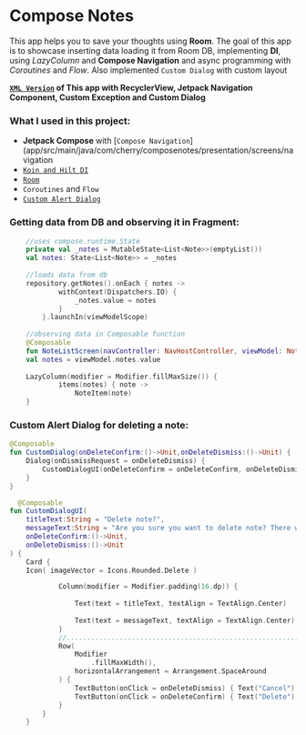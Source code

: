 # Compose Notes

This app helps you to save your thoughts using **Room**. The goal of this app is to
showcase inserting data loading it from Room DB, implementing **DI**, using *LazyColumn* and **Compose Navigation** and async programming with *Coroutines* and *Flow*.
Also implemented `Custom Dialog` with custom layout

**[`XML Version`](https://github.com/uselesscherry/Notato) of This app with RecyclerView, Jetpack Navigation Component, Custom Exception and Custom Dialog**

### What I used in this project:

- **Jetpack Compose** with [`Compose Navigation`](app/src/main/java/com/cherry/composenotes/presentation/screens/navigation
- [`Koin and Hilt DI`](app/src/main/java/com/cherry/composenotes/di)
- [`Room`](app/src/main/java/com/cherry/composenotes/data/local)
- `Coroutines` and `Flow`
- [`Custom Alert Dialog`](app/src/main/java/com/cherry/composenotes/presentation/components/CustomDialogAlert.kt)

### Getting data from DB and observing it in Fragment:

``` kotlin
    //uses compose.runtime.State
    private val _notes = MutableState<List<Note>>(emptyList())
    val notes: State<List<Note>> = _notes
    
    //loads data from db
    repository.getNotes().onEach { notes ->
            withContext(Dispatchers.IO) {
                _notes.value = notes
            }
        }.launchIn(viewModelScope)
        
    //observing data in Composable function
    @Composable
    fun NoteListScreen(navController: NavHostController, viewModel: NoteViewModel) {
    val notes = viewModel.notes.value
    
    LazyColumn(modifier = Modifier.fillMaxSize()) {
            items(notes) { note ->
                NoteItem(note)
    }
```
### Custom Alert Dialog for deleting a note:

``` kotlin
@Composable
fun CustomDialog(onDeleteConfirm:()->Unit,onDeleteDismiss:()->Unit) {
    Dialog(onDismissRequest = onDeleteDismiss) {
        CustomDialogUI(onDeleteConfirm = onDeleteConfirm, onDeleteDismiss = onDeleteDismiss)
    }
}

  @Composable
fun CustomDialogUI(
    titleText:String = "Delete note?",
    messageText:String = "Are you sure you want to delete note? There will be no way to restore it.",
    onDeleteConfirm:()->Unit,
    onDeleteDismiss:()->Unit
) {
    Card {
    Icon( imageVector = Icons.Rounded.Delete )

            Column(modifier = Modifier.padding(16.dp)) {
            
                Text(text = titleText, textAlign = TextAlign.Center)
                
                Text(text = messageText, textAlign = TextAlign.Center)
            }
            //.......................................................................
            Row(
                Modifier
                    .fillMaxWidth(),
                horizontalArrangement = Arrangement.SpaceAround
            ) {
                TextButton(onClick = onDeleteDismiss) { Text("Cancel") }
                TextButton(onClick = onDeleteConfirm) { Text("Delete") }
            }
        }
    }
    
```
